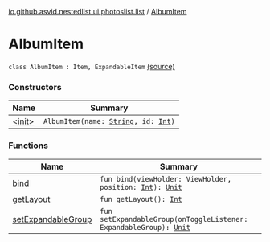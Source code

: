 [io.github.asvid.nestedlist.ui.photoslist.list](../index.md) / [AlbumItem](./index.md)

# AlbumItem

`class AlbumItem : Item, ExpandableItem` [(source)](https://github.com/asvid/NestedList/tree/master/app/src/main/java/io/github/asvid/nestedlist/ui/photoslist/list/AlbumItem.kt#L10)

### Constructors

| Name | Summary |
|---|---|
| [&lt;init&gt;](-init-.md) | `AlbumItem(name: `[`String`](https://kotlinlang.org/api/latest/jvm/stdlib/kotlin/-string/index.html)`, id: `[`Int`](https://kotlinlang.org/api/latest/jvm/stdlib/kotlin/-int/index.html)`)` |

### Functions

| Name | Summary |
|---|---|
| [bind](bind.md) | `fun bind(viewHolder: ViewHolder, position: `[`Int`](https://kotlinlang.org/api/latest/jvm/stdlib/kotlin/-int/index.html)`): `[`Unit`](https://kotlinlang.org/api/latest/jvm/stdlib/kotlin/-unit/index.html) |
| [getLayout](get-layout.md) | `fun getLayout(): `[`Int`](https://kotlinlang.org/api/latest/jvm/stdlib/kotlin/-int/index.html) |
| [setExpandableGroup](set-expandable-group.md) | `fun setExpandableGroup(onToggleListener: ExpandableGroup): `[`Unit`](https://kotlinlang.org/api/latest/jvm/stdlib/kotlin/-unit/index.html) |
